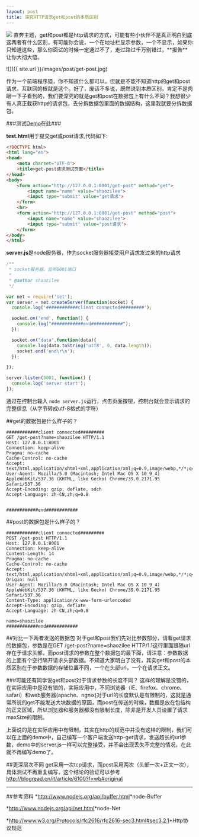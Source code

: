 ```yaml
---
layout: post
title: 深究HTTP请求get和post的本质区别
---
```

<img src="{{ site.url }}/images/post/get-post.jpg" class="excerpt">
直奔主题，get和post都是http请求的方式，可能有些小伙伴不是真正明白到底这两者有什么区别，有可能你会说，一个在地址栏显示参数，一个不显示，如果你只知道这些，那么你面试的时候一定通过不了，走过路过千万别错过，**报告**让你大彻大悟。

<!-- ## -->

![]({{ site.url }}/images/post/get-post.jpg)   

作为一个前端程序猿，你不知道什么都可以，但就是不能不知道http的get和post请求，互联网的根就是这个。好了，废话不多说，既然说到本质区别，肯定不是肉眼一下子看到的，我们要深究的就是get和post在数据包上有什么不同？我想很少有人真正截获http的请求包，去分拆数据包里面的数据结构，这里我就要分拆数据包。


###测试[Demo](https://github.com/shaozilee/shaozilee.github.io/tree/master/test/get-post)在此###

**test.html**用于提交get或post请求,代码如下:

```html
<!DOCTYPE html>
<html lang="en">
<head>
	<meta charset="UTF-8">
	<title>get-post请求测试页面</title>
</head>
<body>
	<form action="http://127.0.0.1:8001/get-post" method="get">
		<input name="name" value="shaozilee">
		<input type="submit" value="get请求">
	</form>
	<hr>
	<form action="http://127.0.0.1:8001/get-post" method="post">
		<input name="name" value="shaozilee">
		<input type="submit" value="post请求">
	</form>
</body>
</html>
```

**server.js**是node服务器，作为socket服务器接受用户请求发过来的http请求

```js
/**
 * socket服务器，监听8001端口
 *
 * @author shaozilee
 */

var net = require('net');
var server = net.createServer(function(socket) {
  console.log('############client connected#########');

  socket.on('end', function() {
  	console.log("############end############");
  });

  socket.on("data",function(data){
  	console.log(data.toString('utf8', 0, data.length));
  	socket.end('end\r\n');
  });

});

server.listen(8001, function() {
  console.log('server start');
});
```

通过在控制台输入 `node server.js`运行，点击页面按钮，控制台就会显示请求的完整信息（从字节转成utf-8格式的字符）


##get的数据包是什么样子的？

```
############client connected#########
GET /get-post?name=shaozilee HTTP/1.1
Host: 127.0.0.1:8001
Connection: keep-alive
Pragma: no-cache
Cache-Control: no-cache
Accept: text/html,application/xhtml+xml,application/xml;q=0.9,image/webp,*/*;q=0.8
User-Agent: Mozilla/5.0 (Macintosh; Intel Mac OS X 10_9_4) AppleWebKit/537.36 (KHTML, like Gecko) Chrome/39.0.2171.95 Safari/537.36
Accept-Encoding: gzip, deflate, sdch
Accept-Language: zh-CN,zh;q=0.8


############end############
```

##post的数据包是什么样子的？

```
############client connected#########
POST /get-post HTTP/1.1
Host: 127.0.0.1:8001
Connection: keep-alive
Content-Length: 14
Pragma: no-cache
Cache-Control: no-cache
Accept: text/html,application/xhtml+xml,application/xml;q=0.9,image/webp,*/*;q=0.8
Origin: null
User-Agent: Mozilla/5.0 (Macintosh; Intel Mac OS X 10_9_4) AppleWebKit/537.36 (KHTML, like Gecko) Chrome/39.0.2171.95 Safari/537.36
Content-Type: application/x-www-form-urlencoded
Accept-Encoding: gzip, deflate
Accept-Language: zh-CN,zh;q=0.8

name=shaozilee
############end############
```
##对比一下两者发送的数据包
对于get和post我们先对比参数部分，请看get请求的数据包，参数是在GET /get-post?name=shaozilee HTTP/1.1这行里面跟随url存在于请求头部，而post请求的参数在整个数据包的最下面，请注意：参数数据的上面有个空行隔开请求头部数据。不知道大家明白了没有，其实get和post的本质区别在于参数数据的存储位置不同，一个在头部url，一个在请求正文。

###可能还有同学说get和post对于请求参数的长度不同？
这样的理解是没错的，在实际应用中是没有错的，实际应用中，不同浏览器（IE、firefox、chrome、safari）和web服务器(apache、ngnix)对于url的长度默认是有限制的，这就是通常所说的get不能发送大块数据的原因，而post在传送的时候，数据是放在包结构的正文区域，所以浏览器和服务器都没有限制长度，除非是开发人员设置了请求maxSize的限制。

上面说的是在实际应用中有限制，其实在http的规范中并没有这样的限制，我们可以在上面的demo中，自己编写一个客户端发送http-get请求，发送超长的url参数，demo中的server.js一样可以完整接受，并不会出现丢失不完整的情况，在此就不再编写demo了。

##更深层次不同
get采用一次tcp请求，而post采用两次（头部一次+正文一次），具体测试不再重复编写，这个结论的验证可以参考<http://blogread.cn/it/article/6100?f=wb#original>



---
##参考资料
*<http://www.nodejs.org/api/buffer.html>*node-Buffer

*<http://www.nodejs.org/api/net.html>*node-Net

*<http://www.w3.org/Protocols/rfc2616/rfc2616-sec3.html#sec3.2.1>*Http协议规范





